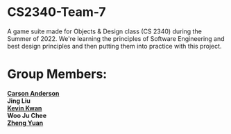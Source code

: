 # CS2340-Team-7
A game suite made for Objects & Design class (CS 2340) during the Summer of 2022. We're learning the principles of Software Engineering and best design principles and then putting them into practice with this project.

<h1>Group Members:</h1>
<p><b> 
<a href="https://majesityreal.github.io/portfolio/" target="_blank">Carson Anderson</a><br/>
Jing Liu<br/>
<a href="https://koolkev246.net">Kevin Kwan</a><br/>
Woo Ju Chee<br/>
<a href="https://www.yuanzheng01.com/" target="_blank">Zheng Yuan</a><br/>
</b></p>
